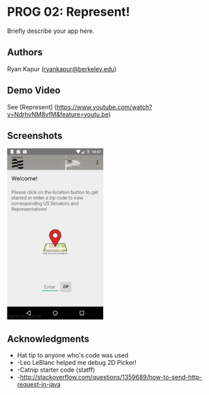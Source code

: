 # PROG 02: Represent!

Briefly describe your app here.

## Authors

Ryan Kapur ([ryankapur@berkeley.edu](mailto:ryankapur@berkeley.edu))

## Demo Video

See [Represent] (https://www.youtube.com/watch?v=NdrhvNM8vfM&feature=youtu.be)

## Screenshots

<img src="screenshots/main.png" height="400" alt="Screenshot"/>

## Acknowledgments

* Hat tip to anyone who's code was used
* -Leo LeBlanc helped me debug 2D Picker!
* -Catnip starter code (statff)
* -http://stackoverflow.com/questions/1359689/how-to-send-http-request-in-java

